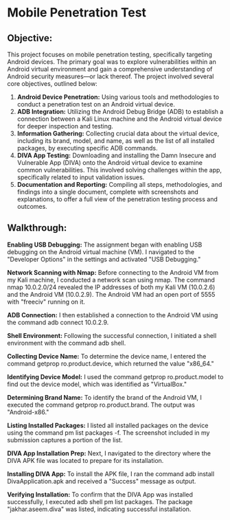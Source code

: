 # Mobile Penetration Test

## Objective:

This project focuses on mobile penetration testing, specifically targeting Android devices. The primary goal was to explore vulnerabilities within an Android virtual environment and gain a comprehensive understanding of Android security measures—or lack thereof. The project involved several core objectives, outlined below:

1. **Android Device Penetration:** Using various tools and methodologies to conduct a penetration test on an Android virtual device.
2. **ADB Integration:** Utilizing the Android Debug Bridge (ADB) to establish a connection between a Kali Linux machine and the Android virtual device for deeper inspection and testing.
3. **Information Gathering:** Collecting crucial data about the virtual device, including its brand, model, and name, as well as the list of all installed packages, by executing specific ADB commands.
4. **DIVA App Testing:** Downloading and installing the Damn Insecure and Vulnerable App (DIVA) onto the Android virtual device to examine common vulnerabilities. This involved solving challenges within the app, specifically related to input validation issues.
5. **Documentation and Reporting:** Compiling all steps, methodologies, and findings into a single document, complete with screenshots and explanations, to offer a full view of the penetration testing process and outcomes.

## Walkthrough:

**Enabling USB Debugging:** The assignment began with enabling USB debugging on the Android virtual machine (VM). I navigated to the "Developer Options" in the settings and activated "USB Debugging."

**Network Scanning with Nmap:** Before connecting to the Android VM from my Kali machine, I conducted a network scan using nmap. The command nmap 10.0.2.0/24 revealed the IP addresses of both my Kali VM (10.0.2.6) and the Android VM (10.0.2.9). The Android VM had an open port of 5555 with "freeciv" running on it.

**ADB Connection:** I then established a connection to the Android VM using the command adb connect 10.0.2.9.

**Shell Environment:** Following the successful connection, I initiated a shell environment with the command adb shell.

**Collecting Device Name:** To determine the device name, I entered the command getprop ro.product.device, which returned the value "x86_64."

**Identifying Device Model:** I used the command getprop ro.product.model to find out the device model, which was identified as "VirtualBox."

**Determining Brand Name:** To identify the brand of the Android VM, I executed the command getprop ro.product.brand. The output was "Android-x86."

**Listing Installed Packages:** I listed all installed packages on the device using the command pm list packages -f. The screenshot included in my submission captures a portion of the list.

**DIVA App Installation Prep:** Next, I navigated to the directory where the DIVA APK file was located to prepare for its installation.

**Installing DIVA App:** To install the APK file, I ran the command adb install DivaApplication.apk and received a "Success" message as output.

**Verifying Installation:** To confirm that the DIVA App was installed successfully, I executed adb shell pm list packages. The package "jakhar.aseem.diva" was listed, indicating successful installation.
